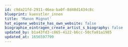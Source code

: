 ```yaml
---
id: c9da21fd-2911-46ea-ba0f-8d48d1434c8c
blueprint: kuenstler_innen
title: 'Manon Mignot'
hat_eigene_website_has_own_website: false
biographie_eintragen_create_artist_s_biography: false
updated_by: b1a43fd3-c865-4122-b6cc-50cfa81a1985
updated_at: 1656597799
---
```

